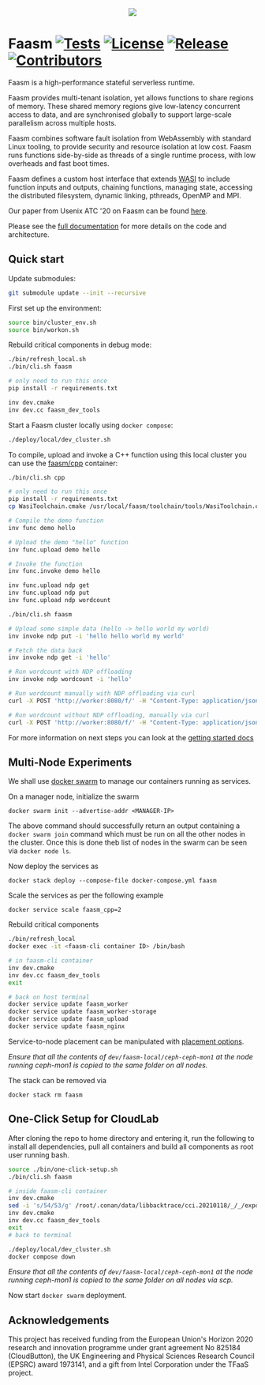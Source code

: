 <div align="center">
<img src="https://raw.githubusercontent.com/faasm/faasm/main/faasm_logo.png"></img>
</div>

# Faasm [![Tests](https://github.com/faasm/faasm/workflows/Tests/badge.svg?branch=main)](https://github.com/faasm/faasm/actions)  [![License](https://img.shields.io/github/license/faasm/faasm.svg)](https://github.com/faasm/faasm/blob/main/LICENSE.md)  [![Release](https://img.shields.io/github/release/faasm/faasm.svg)](https://github.com/faasm/faasm/releases/)  [![Contributors](https://img.shields.io/github/contributors/faasm/faasm.svg)](https://github.com/faasm/faasm/graphs/contributors/)

Faasm is a high-performance stateful serverless runtime.

Faasm provides multi-tenant isolation, yet allows functions to share regions of
memory. These shared memory regions give low-latency concurrent access to data,
and are synchronised globally to support large-scale parallelism across multiple
hosts.

Faasm combines software fault isolation from WebAssembly with standard Linux
tooling, to provide security and resource isolation at low cost. Faasm runs
functions side-by-side as threads of a single runtime process, with low
overheads and fast boot times.

Faasm defines a custom host interface that extends [WASI](https://wasi.dev/) to
include function inputs and outputs, chaining functions, managing state,
accessing the distributed filesystem, dynamic linking, pthreads, OpenMP and MPI.

Our paper from Usenix ATC '20 on Faasm can be found
[here](https://www.usenix.org/conference/atc20/presentation/shillaker).

Please see the [full documentation](https://faasm.readthedocs.io/en/latest/) for
more details on the code and architecture.

## Quick start

Update submodules:

```bash
git submodule update --init --recursive
```

First set up the environment:
```bash
source bin/cluster_env.sh
source bin/workon.sh
```

Rebuild critical components in debug mode:
```bash
./bin/refresh_local.sh
./bin/cli.sh faasm

# only need to run this once
pip install -r requirements.txt

inv dev.cmake
inv dev.cc faasm_dev_tools
```

Start a Faasm cluster locally using `docker compose`:

```bash
./deploy/local/dev_cluster.sh
```

To compile, upload and invoke a C++ function using this local cluster you can
use the [faasm/cpp](https://github.com/faasm/cpp) container:

```bash
./bin/cli.sh cpp

# only need to run this once
pip install -r requirements.txt
cp WasiToolchain.cmake /usr/local/faasm/toolchain/tools/WasiToolchain.cmake

# Compile the demo function
inv func demo hello

# Upload the demo "hello" function
inv func.upload demo hello

# Invoke the function
inv func.invoke demo hello

inv func.upload ndp get
inv func.upload ndp put
inv func.upload ndp wordcount
```

```bash
./bin/cli.sh faasm

# Upload some simple data (hello -> hello world my world)
inv invoke ndp put -i 'hello hello world my world'

# Fetch the data back
inv invoke ndp get -i 'hello'

# Run wordcount with NDP offloading
inv invoke ndp wordcount -i 'hello'

# Run wordcount manually with NDP offloading via curl
curl -X POST 'http://worker:8080/f/' -H "Content-Type: application/json" -d '{"async": false, "user": "ndp", "function": "wordcount", "input_data": "hello"}'

# Run wordcount without NDP offloading, manually via curl
curl -X POST 'http://worker:8080/f/' -H "Content-Type: application/json" -d '{"async": false, "user": "ndp", "function": "wordcount", "input_data": "hello", "forbid_ndp": true}'
```

For more information on next steps you can look at the [getting started
docs](https://faasm.readthedocs.io/en/latest/source/getting_started.html)

## Multi-Node Experiments

We shall use [docker swarm](https://docs.docker.com/engine/swarm/) to manage our containers running as services. 

On a manager node, initialize the swarm
```
docker swarm init --advertise-addr <MANAGER-IP>
```
The above command should successfully return an output containing a `docker swarm join` command which must be run on all the other nodes in the cluster. Once this is done theb list of nodes in the swarm can be seen via `docker node ls`.

Now deploy the services as 
```
docker stack deploy --compose-file docker-compose.yml faasm
```
Scale the services as per the following example
```
docker service scale faasm_cpp=2
```
Rebuild critical components
```bash
./bin/refresh_local
docker exec -it <faasm-cli container ID> /bin/bash

# in faasm-cli container
inv dev.cmake
inv dev.cc faasm_dev_tools
exit

# back on host terminal
docker service update faasm_worker
docker service update faasm_worker-storage
docker service update faasm_upload
docker service update faasm_nginx
```
Service-to-node placement can be manipulated with [placement options](https://docs.docker.com/engine/swarm/services/#placement-preferences).

_Ensure that all the contents of `dev/faasm-local/ceph-ceph-mon1` at the node running ceph-mon1 is copied to the same folder on all nodes._

The stack can be removed via 
```
docker stack rm faasm
```
## One-Click Setup for CloudLab

After cloning the repo to home directory and entering it, run the following to install all dependencies, pull all containers and build all components as root user running bash.

```bash
source ./bin/one-click-setup.sh
./bin/cli.sh faasm

# inside faasm-cli container
inv dev.cmake
sed -i 's/54/53/g' /root/.conan/data/libbacktrace/cci.20210118/_/_/export/conanfile.py
inv dev.cmake
inv dev.cc faasm_dev_tools
exit
# back to terminal

./deploy/local/dev_cluster.sh
docker compose down
```
_Ensure that all the contents of `dev/faasm-local/ceph-ceph-mon1` at the node running ceph-mon1 is copied to the same folder on all nodes via scp._

Now start `docker swarm` deployment.

## Acknowledgements

This project has received funding from the European Union's Horizon 2020
research and innovation programme under grant agreement No 825184 (CloudButton),
the UK Engineering and Physical Sciences Research Council (EPSRC) award 1973141,
and a gift from Intel Corporation under the TFaaS project.
